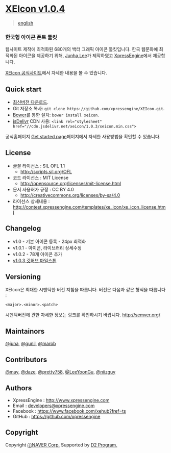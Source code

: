 # [XEIcon v1.0.4](http://contest.xpressengine.com/templates/xe_icon/index.html)
> [english](https://github.com/xpressengine/XEIcon/blob/1.0.3-wip/README.md)

### 한국형 아이콘 폰트 툴킷 
웹사이트 제작에 최적화된 680개의 백터 그래픽 아이콘 툴킷입니다.
한국 웹문화에 최적화된 아이콘을 제공하기 위해, [Junha,Lee](https://www.facebook.com/juna.junhalee)가 제작하였고 [XpressEngine](http://www.xpressengine.com/)에서 제공합니다.

[XEIcon 공식사이트](http://xpressengine.github.io/XEIcon/)에서 자세한 내용을 볼 수 있습니다.

## Quick start
- [최신버전 다운로드](https://github.com/xpressengine/XEIcon/archive/v1.0.3.zip).
- Git 저장소 복사: `git clone https://github.com/xpressengine/XEIcon.git`.
- [Bower](http://bower.io)를 통한 설치: `bower install xeicon`.
- [jsDelivr](http://www.jsdelivr.com/#!xeicon) CDN 사용: `<link rel="stylesheet" href="//cdn.jsdelivr.net/xeicon/1.0.3/xeicon.min.css">`

공식홈페이지 [Get started page](#)페이지에서 자세한 사용방법을 확인할 수 있습니다.


## License
- 글꼴 라이선스 : SIL OFL 1.1
	- http://scripts.sil.org/OFL
- 코드 라이선스 : MIT License
	- http://opensource.org/licenses/mit-license.html
- 문서 사용허가 규정 : CC BY 4.0
	- http://creativecommons.org/licenses/by-sa/4.0
- 라이선스 상세내용 : http://contest.xpressengine.com/templates/xe_icon/xe_icon_license.html


## Changelog 
- v1.0 - 기본 아이콘 등록 - 24px 최적화
- v1.0.1 - 아이콘, 라이브러리 상세수정
- v1.0.2 - 78개 아이콘 추가
- [v1.0.3 깃허브 마일스톤](https://github.com/xpressengine/XEIcon/issues?q=milestone%3A%22XEIcon+1.0.3%22)


## Versioning 
XEIcon은 최대한 시맨틱한 버전 지침을 따릅니다. 버전은 다음과 같은 형식을 따릅니다 : 

`<major>.<minor>.<patch>`

시멘틱버전에 관한 자세한 정보는 링크를 확인하시기 바랍니다. http://semver.org/ 


## Maintainors
[@juna](https://www.facebook.com/juna.junhalee), [@gunil](http://github.com/gunil), [@marob](http://www.facebook.com/marob.99)


## Contributors
[@may](https://www.facebook.com/rabbitgirl80), [@daze](http://www.facebook.com/daze325.), [@pretty758](https://www.facebook.com/haneul.kim.79656), [@LeeYoonGu](https://github.com/LeeYoonGu), [@niizguy](https://github.com/niizguy) 


## Authors
- XpressEngine : http://www.xpressengine.com
- Email : developers@xpressengine.com
- Facebook : https://www.facebook.com/xehub?fref=ts
- GitHub : https://github.com/xpressengine


## Copyright
Copyright [ⓒNAVER Corp.](http://www.navercorp.com/ko/index.nhn) Supported by [D2 Program.](http://developer.naver.com/wiki/pages/techSupport)
